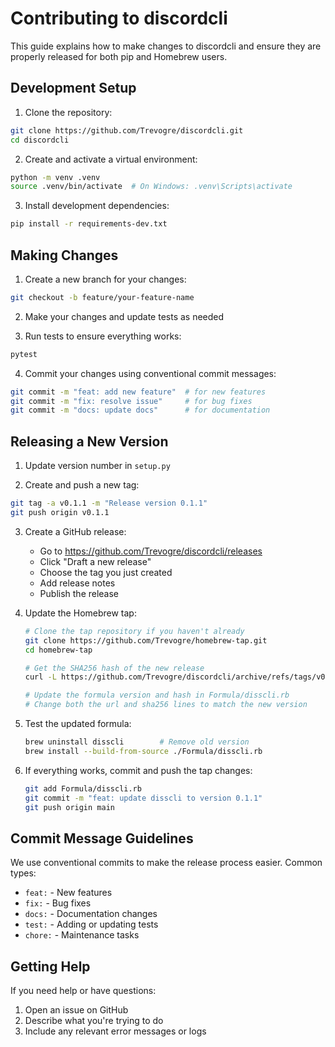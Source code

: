 # Contributing to discordcli

This guide explains how to make changes to discordcli and ensure they are properly released for both pip and Homebrew users.

## Development Setup

1. Clone the repository:
```bash
git clone https://github.com/Trevogre/discordcli.git
cd discordcli
```

2. Create and activate a virtual environment:
```bash
python -m venv .venv
source .venv/bin/activate  # On Windows: .venv\Scripts\activate
```

3. Install development dependencies:
```bash
pip install -r requirements-dev.txt
```

## Making Changes

1. Create a new branch for your changes:
```bash
git checkout -b feature/your-feature-name
```

2. Make your changes and update tests as needed

3. Run tests to ensure everything works:
```bash
pytest
```

4. Commit your changes using conventional commit messages:
```bash
git commit -m "feat: add new feature"  # for new features
git commit -m "fix: resolve issue"     # for bug fixes
git commit -m "docs: update docs"      # for documentation
```

## Releasing a New Version

1. Update version number in `setup.py`

2. Create and push a new tag:
```bash
git tag -a v0.1.1 -m "Release version 0.1.1"
git push origin v0.1.1
```

3. Create a GitHub release:
   - Go to https://github.com/Trevogre/discordcli/releases
   - Click "Draft a new release"
   - Choose the tag you just created
   - Add release notes
   - Publish the release

4. Update the Homebrew tap:
   ```bash
   # Clone the tap repository if you haven't already
   git clone https://github.com/Trevogre/homebrew-tap.git
   cd homebrew-tap

   # Get the SHA256 hash of the new release
   curl -L https://github.com/Trevogre/discordcli/archive/refs/tags/v0.1.1.tar.gz | shasum -a 256

   # Update the formula version and hash in Formula/disscli.rb
   # Change both the url and sha256 lines to match the new version
   ```

5. Test the updated formula:
   ```bash
   brew uninstall disscli        # Remove old version
   brew install --build-from-source ./Formula/disscli.rb
   ```

6. If everything works, commit and push the tap changes:
   ```bash
   git add Formula/disscli.rb
   git commit -m "feat: update disscli to version 0.1.1"
   git push origin main
   ```

## Commit Message Guidelines

We use conventional commits to make the release process easier. Common types:

- `feat:` - New features
- `fix:` - Bug fixes
- `docs:` - Documentation changes
- `test:` - Adding or updating tests
- `chore:` - Maintenance tasks

## Getting Help

If you need help or have questions:
1. Open an issue on GitHub
2. Describe what you're trying to do
3. Include any relevant error messages or logs 